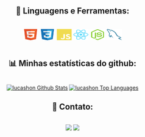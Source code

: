 
<div align="center" valign="top"><br>
  <h2>🚀 Linguagens e Ferramentas:</h2><br>
  <img align="center" alt="HTML" height="30" width="40" src="https://raw.githubusercontent.com/devicons/devicon/master/icons/html5/html5-original.svg">
  <img align="center" alt="CSS" height="30" width="40" src="https://raw.githubusercontent.com/devicons/devicon/master/icons/css3/css3-original.svg">
  <img align="center" alt="Js" height="30" width="40" src="https://raw.githubusercontent.com/devicons/devicon/master/icons/javascript/javascript-plain.svg">
  <img align="center" alt="React" height="30" width="40" src="https://github.com/devicons/devicon/blob/master/icons/react/react-original.svg">  
  <img align="center" alt="nodejs" height="30" width="40" src="https://raw.githubusercontent.com/devicons/devicon/master/icons/nodejs/nodejs-original.svg">
  <img align="center" alt="mySQL" height="30" width="40" src="https://github.com/devicons/devicon/blob/master/icons/mysql/mysql-plain.svg">
</div><br>

<div align="center">
  <h2>📊 Minhas estatísticas do github:</h2><br>
    <a href="https://github.com/lucashon/lucashon.git"><img alt="lucashon Github Stats" height="180em" width="410em" src="https://github-readme-stats.vercel.app/api?username=lucashon&show_icons=true&count_private=true&theme=holi&hide_border=true" /></a>
    <a href="https://github.com/lucashon/lucashon.git"><img alt="lucashon Top Languages" height="180em" width="410em" src="https://github-readme-stats.vercel.app/api/top-langs/?username=lucashon&langs_count=8&count_private=true&layout=compact&theme=holi&hide_border=true&" /></a>
</div>

<div align="center">
  <h2>📧 Contato:</h2><br>
  <a href="https://www.linkedin.com/in/lucas-honorio-40a624295/" target="_blank"><img src="https://img.shields.io/badge/-LinkedIn-%230077B5?style=for-the-badge&logo=linkedin&logoColor=white" target="_blank"></a> 
  <a href="mailto:lucas.honorio2916@gmail.com"><img src="https://img.shields.io/badge/-Gmail-%23333?style=for-the-badge&logo=gmail&logoColor=red" target="_blank"></a>
</div>
